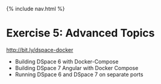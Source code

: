 {% include nav.html %}
# Exercise 5: Advanced Topics

http://bit.ly/dspace-docker

- Building DSpace 6 with Docker-Compose
- Building DSpace 7 Angular with Docker Compose
- Running DSpace 6 and DSpace 7 on separate ports
